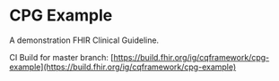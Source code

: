 # CPG Example

A demonstration FHIR Clinical Guideline.

CI Build for master branch: [https://build.fhir.org/ig/cqframework/cpg-example](https://build.fhir.org/ig/cqframework/cpg-example)


